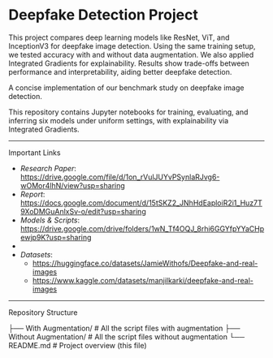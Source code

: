 # Deepfake Detection Project

This project compares deep learning models like ResNet, ViT, and InceptionV3 for deepfake image detection. Using the same training setup, we tested accuracy with and without data augmentation. We also applied Integrated Gradients for explainability. Results show trade-offs between performance and interpretability, aiding better deepfake detection.

A concise implementation of our benchmark study on deepfake image detection.

This repository contains Jupyter notebooks for training, evaluating, and inferring six models under uniform settings, with explainability via Integrated Gradients.

---

Important Links
- *Research Paper*: https://drive.google.com/file/d/1on_rVulJUYvPSynlaRJvg6-wOMor4lhN/view?usp=sharing
- *Report*: https://docs.google.com/document/d/15tSKZ2_JNhHdEaploiR2i1_Huz7T9XoDMGuAnlxSv-o/edit?usp=sharing
- *Models & Scripts*: https://drive.google.com/drive/folders/1wN_Tf4OQJ_8rhi6GGYfpYYaCHpewjp9K?usp=sharing
- 
- *Datasets*:
  - https://huggingface.co/datasets/JamieWithofs/Deepfake-and-real-images 
  - https://www.kaggle.com/datasets/manjilkarki/deepfake-and-real-images 

---

Repository Structure

├── With Augmentation/         # All the script files with augmentation
├── Without Augmentation/      # All the script files without augmentation
└── README.md       # Project overview (this file)
